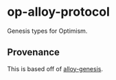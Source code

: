 # op-alloy-protocol

Genesis types for Optimism.

## Provenance

This is based off of [alloy-genesis].

[alloy-genesis]: https://github.com/alloy-rs
